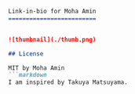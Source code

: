 ```markdown
Link-in-bio for Moha Amin
=========================


![thumbnail](./thumb.png)

## License

MIT by Moha Amin
```markdown
I am inspired by Takuya Matsuyama.
```